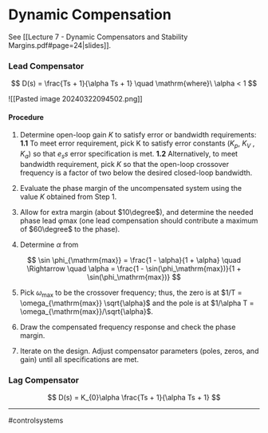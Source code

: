 # Dynamic Compensation
See [[Lecture 7 - Dynamic Compensators and Stability Margins.pdf#page=24|slides]].

### Lead Compensator
$$
D(s) = \frac{Ts + 1}{\alpha Ts + 1} \quad \mathrm{where}\ \alpha < 1
$$

![[Pasted image 20240322094502.png]]

#### Procedure
1. Determine open-loop gain $K$ to satisfy error or bandwidth requirements:
    **1.1** To meet error requirement, pick K to satisfy error constants ($K_p$, $K_V$ , $K_a$) so that $e_ss$ error specification is met.
    **1.2** Alternatively, to meet bandwidth requirement, pick $K$ so that the open-loop crossover frequency is a factor of two below the desired closed-loop bandwidth. 
2. Evaluate the phase margin of the uncompensated system using the value $K$ obtained from Step 1.

3. Allow for extra margin (about $10\degree$), and determine the needed phase lead φmax (one lead compensation should contribute a maximum of $60\degree$ to the phase).
4. Determine $\alpha$ from

$$
\sin \phi_{\mathrm{max}} = \frac{1 - \alpha}{1 + \alpha}
\quad
\Rightarrow
\quad
\alpha  = \frac{1 - \sin(\phi_\mathrm{max})}{1 + \sin(\phi_\mathrm{max})}
$$

5. Pick $\omega_\mathrm{max}$ to be the crossover frequency; thus, the zero is at $1/T = \omega_{\mathrm{max}} \sqrt{\alpha}$ and the pole is at $1/\alpha T = \omega_{\mathrm{max}}/\sqrt{\alpha}$.


6. Draw the compensated frequency response and check the phase margin.

7. Iterate on the design. Adjust compensator parameters (poles, zeros, and gain) until all specifications are met.

### Lag Compensator
$$
D(s) = K_{0}\alpha \frac{Ts + 1}{\alpha Ts + 1}
$$


---
#controlsystems
